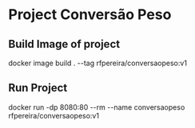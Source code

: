 # Project Conversão Peso

## Build Image of project

docker image build . --tag rfpereira/conversaopeso:v1

## Run Project

docker run -dp 8080:80 --rm --name conversaopeso rfpereira/conversaopeso:v1


<!-- Security scan triggered at 2025-09-02 01:00:33 -->

<!-- Security scan triggered at 2025-09-02 03:19:55 -->

<!-- Security scan triggered at 2025-09-02 15:48:13 -->